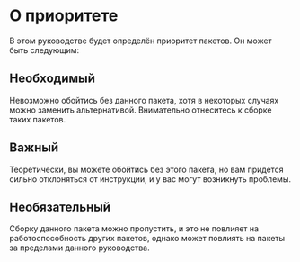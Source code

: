 # О приоритете

В этом руководстве будет определён приоритет пакетов.
Он может быть следующим:

## Необходимый

Невозможно обойтись без данного пакета, хотя в некоторых случаях можно заменить альтернативой. Внимательно отнеситесь к сборке таких пакетов.

## Важный

Теоретически, вы можете обойтись без этого пакета, но вам придется сильно отклоняться от инструкции, и у вас могут возникнуть проблемы.

## Необязательный

Сборку данного пакета можно пропустить, и это не повлияет на работоспособность других пакетов, однако может повлиять на пакеты за пределами данного руководства.
